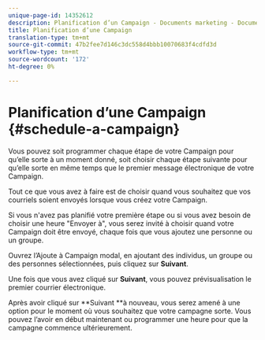 ```yaml
---
unique-page-id: 14352612
description: Planification d’un Campaign - Documents marketing - Documentation du produit
title: Planification d’une Campaign
translation-type: tm+mt
source-git-commit: 47b2fee7d146c3dc558d4bbb10070683f4cdfd3d
workflow-type: tm+mt
source-wordcount: '172'
ht-degree: 0%

---
```



# Planification d’une Campaign {#schedule-a-campaign}

Vous pouvez soit programmer chaque étape de votre Campaign pour qu’elle sorte à un moment donné, soit choisir chaque étape suivante pour qu’elle sorte en même temps que le premier message électronique de votre Campaign.

Tout ce que vous avez à faire est de choisir quand vous souhaitez que vos courriels soient envoyés lorsque vous créez votre Campaign.

Si vous n&#39;avez pas planifié votre première étape ou si vous avez besoin de choisir une heure &quot;Envoyer à&quot;, vous serez invité à choisir quand votre Campaign doit être envoyé, chaque fois que vous ajoutez une personne ou un groupe.

Ouvrez l’Ajoute à Campaign modal, en ajoutant des individus, un groupe ou des personnes sélectionnées, puis cliquez sur **Suivant**.

Une fois que vous avez cliqué sur **Suivant**, vous pouvez prévisualisation le premier courrier électronique.

Après avoir cliqué sur **Suivant **à nouveau, vous serez amené à une option pour le moment où vous souhaitez que votre campagne sorte. Vous pouvez l’avoir en début maintenant ou programmer une heure pour que la campagne commence ultérieurement.
